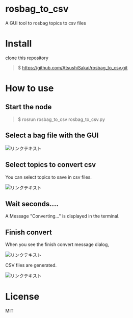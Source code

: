 # rosbag_to_csv

A GUI tool to rosbag topics to csv files

# Install

clone this repository

> $ https://github.com/AtsushiSakai/rosbag_to_csv.git

# How to use

## Start the node

> $ rosrun rosbag_to_csv rosbag_to_csv.py

## Select a bag file with the GUI

![リンクテキスト](https://github.com/AtsushiSakai/rosbag_to_csv/wiki/1.png)

## Select topics to convert csv

You can select topics to save in csv files.

![リンクテキスト](https://github.com/AtsushiSakai/rosbag_to_csv/wiki/2.png)

## Wait seconds....

A Message "Converting..." is displayed in the terminal.

## Finish convert

When you see the finish convert message dialog,

![リンクテキスト](https://github.com/AtsushiSakai/rosbag_to_csv/wiki/3.png)

CSV files are generated.

![リンクテキスト](https://github.com/AtsushiSakai/rosbag_to_csv/wiki/4.png)


# License

MIT
